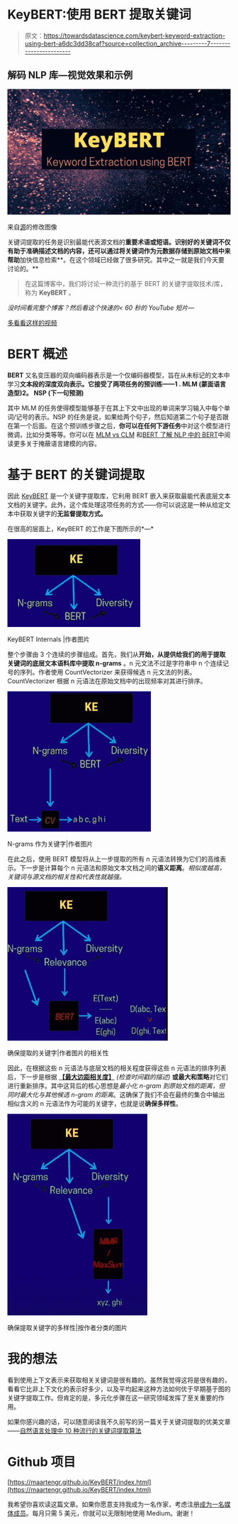 # KeyBERT:使用 BERT 提取关键词

> 原文：<https://towardsdatascience.com/keybert-keyword-extraction-using-bert-a6dc3dd38caf?source=collection_archive---------7----------------------->

## 解码 NLP 库—视觉效果和示例

![](img/dcfed5b3e2d6a2801e2d9be9aea95c17.png)

来自[源](https://unsplash.com/photos/W8KTS-mhFUE)的修改图像

关键词提取的任务是识别最能代表源文档的**重要术语或短语。识别好的关键词不仅有助于准确描述文档的内容，还可以通过将关键词作为元数据存储到原始文档中来帮助**加快信息检索**。在这个领域已经做了很多研究。其中之一就是我们今天要讨论的。**

> 在这篇博客中，我们将讨论一种流行的基于 BERT 的关键字提取技术/库，称为 **KeyBERT** 。

*没时间看完整个博客？然后看这个快速的< 60 秒的 YouTube 短片—*

[多看看这样的视频](https://www.youtube.com/channel/UCoz8NrwgL7U9535VNc0mRPA)

# BERT 概述

**BERT** 又名变压器的双向编码器表示是一个仅编码器模型，旨在从未标记的文本中学习**文本段的深度双向表示。它接受了两项任务的预训练——1 . **MLM** (蒙面语言造型)2。 **NSP** (下一句预测)**

其中 MLM 的任务使得模型能够基于在其上下文中出现的单词来学习输入中每个单词/记号的表示。NSP 的任务是说，如果给两个句子，然后知道第二个句子是否跟在第一个后面。在这个预训练步骤之后，**你可以在任何下游任务**中对这个模型进行微调，比如分类等等。你可以在 [MLM vs CLM](/understanding-masked-language-models-mlm-and-causal-language-models-clm-in-nlp-194c15f56a5) 和[BERT 了解 NLP 中的 BERT](https://www.geeksforgeeks.org/understanding-bert-nlp/)中阅读更多关于掩蔽语言建模的内容。

# 基于 BERT 的关键词提取

因此 [KeyBERT](https://maartengr.github.io/KeyBERT/index.html) 是一个关键字提取库，它利用 BERT 嵌入来获取最能代表底层文本文档的关键字。此外，这个库处理这项任务的方式——你可以说这是一种从给定文本中获取关键字的**无监督提取方式。**

在很高的层面上，KeyBERT 的工作是下图所示的*—*

![](img/31f1fadb311d0153ddd0c34ff482f163.png)

KeyBERT Internals |作者图片

整个步骤由 3 个连续的步骤组成。首先，我们从**开始，从提供给我们的用于提取关键词的底层文本语料库中提取 n-grams** 。n 元文法不过是字符串中 n 个连续记号的序列。作者使用 CountVectorizer 来获得候选 n 元文法的列表。CountVectorizer 根据 n 元语法在原始文档中的出现频率对其进行排序。

![](img/67f6448c6a529bed8b661810126445ac.png)

N-grams 作为关键字|作者图片

在此之后，使用 BERT 模型将从上一步提取的所有 n 元语法转换为它们的高维表示。下一步是计算每个 n 元语法和原始文本文档之间的**语义距离**。*相似度越高，关键词与源文档的相关性和代表性就越强。*

![](img/e77df1bc2187ac0d0e07f235c28f761b.png)

确保提取的关键字|作者图片的相关性

因此，在根据这些 n 元语法与底层文档的相关程度获得这些 n 元语法的排序列表后，下一步是根据 [**【最大边距相关度】**](https://www.youtube.com/watch?v=ykClwtoLER8) *(检查时间戳的描述)* **或最大和策略**对它们进行重新排序。其中这背后的核心思想是*最小化 n-gram 到原始文档的距离，但同时最大化与其他候选 n-gram 的距离*。这确保了我们不会在最终的集合中输出相似含义的 n 元语法作为可能的关键字，也就是说**确保多样性**。

![](img/870865d808896caa62cc1df493a0a8e4.png)

确保提取关键字的多样性|按作者分类的图片

# 我的想法

看到使用上下文表示来获取相关关键词是很有趣的。虽然我觉得这将是很有趣的，看看它比非上下文化的表示好多少，以及平均起来这种方法如何优于早期基于图的关键字提取工作。但肯定的是，多元化步骤在这一研究领域发挥了至关重要的作用。

如果你感兴趣的话，可以随意阅读我不久前写的另一篇关于关键词提取的优美文章——[自然语言处理中 10 种流行的关键词提取算法](https://medium.com/mlearning-ai/10-popular-keyword-extraction-algorithms-in-natural-language-processing-8975ada5750c)

# Github 项目

[https://maartengr.github.io/KeyBERT/index.html](https://maartengr.github.io/KeyBERT/index.html)

我希望你喜欢读这篇文章。如果你愿意支持我成为一名作家，考虑注册[成为一名媒体成员](https://prakhar-mishra.medium.com/membership)。每月只需 5 美元，你就可以无限制地使用 Medium。谢谢！